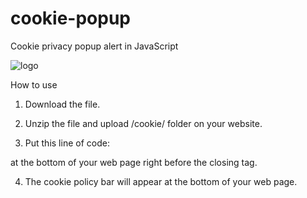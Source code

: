 # cookie-popup
Cookie privacy popup alert in JavaScript

![logo](https://github.com/munichluca/cookie-popup/blob/master/logo.png)

How to use
1) Download the file.

2) Unzip the file and upload /cookie/ folder on your website.

3) Put this line of code:

<script src="cookie/cookie.js"></script>

at the bottom of your web page right before the closing <body> tag.

4) The cookie policy bar will appear at the bottom of your web page.
